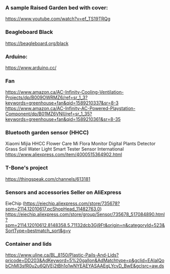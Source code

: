 ### A sample Raised Garden bed with cover: 
https://www.youtube.com/watch?v=ef_TS19TRQg

### Beagleboard Black
https://beagleboard.org/black

### Arduino:
https://www.arduino.cc/

### Fan
https://www.amazon.ca/AC-Infinity-Cooling-Ventilation-Projects/dp/B009OWRMZ6/ref=sr_1_3?keywords=greenhouse+fan&qid=1589210337&sr=8-3
https://www.amazon.ca/AC-Infinity-AC-Powered-Playstation-Component/dp/B01MZ6VNII/ref=sr_1_35?keywords=greenhouse+fan&qid=1589210361&sr=8-35

### Bluetooth garden sensor (HHCC)
Xiaomi Mijia HHCC Flower Care Mi Flora Monitor Digital Plants Detector Grass Soil Water Light Smart Tester Sensor International
https://www.aliexpress.com/item/4000515364902.html

### T-Bone's project
https://thingspeak.com/channels/613181

### Sensors and accessories Seller on AliExpress
EieChip (https://eiechip.aliexpress.com/store/735678?spm=2114.12010617.pcShopHead_11482763.0)
https://eiechip.aliexpress.com/store/group/Sensor/735678_517084890.html?spm=2114.12010612.8148358.5.71132dcb3Gj9Ft&origin=n&categoryId=523&SortType=bestmatch_sort&g=y

### Container and lids
https://www.uline.ca/BL_8150/Plastic-Pails-And-Lids?pricode=DD203&AdKeyword=5%20gallon&AdMatchtype=p&gclid=EAIaIQobChMI3sfR0u2u6QIVEj2tBh1o1wNYEAEYASAAEgLYcvD_BwE&gclsrc=aw.ds
